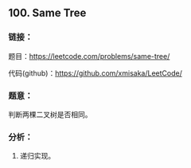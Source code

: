 ## 100. Same Tree
  
### **链接**：  
题目：https://leetcode.com/problems/same-tree/
  
代码(github)：https://github.com/xmisaka/LeetCode/  
  
### **题意**：  
判断两棵二叉树是否相同。 
  
### **分析**：  
1. 递归实现。


  


